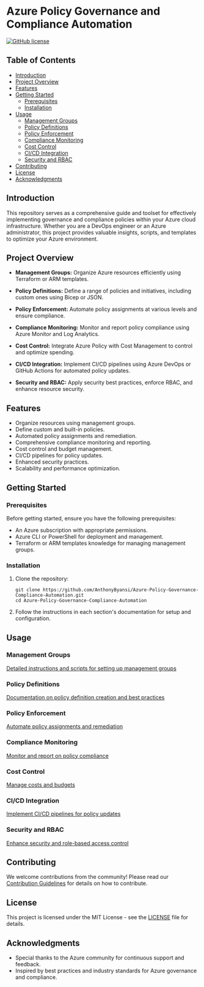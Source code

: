 
# Azure Policy Governance and Compliance Automation

[![GitHub license](https://img.shields.io/badge/license-MIT-blue.svg)]()

## Table of Contents

- [Introduction](#introduction)
- [Project Overview](#project-overview)
- [Features](#features)
- [Getting Started](#getting-started)
  - [Prerequisites](#prerequisites)
  - [Installation](#installation)
- [Usage](#usage)
  - [Management Groups](#management-groups)
  - [Policy Definitions](#policy-definitions)
  - [Policy Enforcement](#policy-enforcement)
  - [Compliance Monitoring](#compliance-monitoring)
  - [Cost Control](#cost-control)
  - [CI/CD Integration](#ci/cd-integration)
  - [Security and RBAC](#security-and-rbac)
- [Contributing](#contributing)
- [License](#license)
- [Acknowledgments](#acknowledgments)

## Introduction

This repository serves as a comprehensive guide and toolset for effectively implementing governance and compliance policies within your Azure cloud infrastructure. Whether you are a DevOps engineer or an Azure administrator, this project provides valuable insights, scripts, and templates to optimize your Azure environment.

## Project Overview

- **Management Groups:** Organize Azure resources efficiently using Terraform or ARM templates.

- **Policy Definitions:** Define a range of policies and initiatives, including custom ones using Bicep or JSON.

- **Policy Enforcement:** Automate policy assignments at various levels and ensure compliance.

- **Compliance Monitoring:** Monitor and report policy compliance using Azure Monitor and Log Analytics.

- **Cost Control:** Integrate Azure Policy with Cost Management to control and optimize spending.

- **CI/CD Integration:** Implement CI/CD pipelines using Azure DevOps or GitHub Actions for automated policy updates.

- **Security and RBAC:** Apply security best practices, enforce RBAC, and enhance resource security.

## Features

- Organize resources using management groups.
- Define custom and built-in policies.
- Automated policy assignments and remediation.
- Comprehensive compliance monitoring and reporting.
- Cost control and budget management.
- CI/CD pipelines for policy updates.
- Enhanced security practices.
- Scalability and performance optimization.

## Getting Started

### Prerequisites

Before getting started, ensure you have the following prerequisites:

- An Azure subscription with appropriate permissions.
- Azure CLI or PowerShell for deployment and management.
- Terraform or ARM templates knowledge for managing management groups.

### Installation

1. Clone the repository:

   ```shell
   git clone https://github.com/AnthonyByansi/Azure-Policy-Governance-Compliance-Automation.git
   cd Azure-Policy-Governance-Compliance-Automation
   ```

2. Follow the instructions in each section's documentation for setup and configuration.

## Usage

### Management Groups

[Detailed instructions and scripts for setting up management groups](./management-groups/README.md)

### Policy Definitions

[Documentation on policy definition creation and best practices](./policy-definitions/README.md)

### Policy Enforcement

[Automate policy assignments and remediation](./policy-enforcement/README.md)

### Compliance Monitoring

[Monitor and report on policy compliance](./compliance-monitoring/README.md)

### Cost Control

[Manage costs and budgets](./cost-control/README.md)

### CI/CD Integration

[Implement CI/CD pipelines for policy updates](./ci-cd/README.md)

### Security and RBAC

[Enhance security and role-based access control](./security/README.md)

## Contributing

We welcome contributions from the community! Please read our [Contribution Guidelines](./CONTRIBUTING.md) for details on how to contribute.

## License

This project is licensed under the MIT License - see the [LICENSE](./LICENSE) file for details.

## Acknowledgments

- Special thanks to the Azure community for continuous support and feedback.
- Inspired by best practices and industry standards for Azure governance and compliance.
